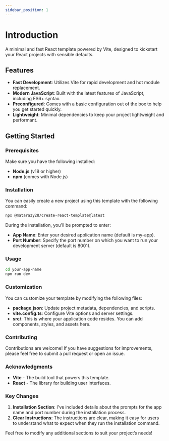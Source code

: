 ```yaml
---
sidebar_position: 1
---
```


# Introduction

A minimal and fast React template powered by Vite, designed to kickstart your React projects with sensible defaults.

## Features

- **Fast Development**: Utilizes Vite for rapid development and hot module replacement.
- **Modern JavaScript**: Built with the latest features of JavaScript, including ES6+ syntax.
- **Preconfigured**: Comes with a basic configuration out of the box to help you get started quickly.
- **Lightweight**: Minimal dependencies to keep your project lightweight and performant.

## Getting Started

### Prerequisites

Make sure you have the following installed:

- **Node.js** (v18 or higher)
- **npm** (comes with Node.js)

### Installation

You can easily create a new project using this template with the following command:

```bash
npx @matarazy28/create-react-template@latest

```

During the installation, you'll be prompted to enter:

- **App Name**: Enter your desired application name (default is my-app).
- **Port Number**: Specify the port number on which you want to run your development server (default is 8001).


### Usage

```bash
cd your-app-name
npm run dev
```


### Customization
You can customize your template by modifying the following files:

- **package.json**: Update project metadata, dependencies, and scripts.
- **vite.config.ts**: Configure Vite options and server settings.
- **src/**: This is where your application code resides. You can add components, styles, and assets here.

### Contributing
Contributions are welcome! If you have suggestions for improvements, please feel free to submit a pull request or open an issue.

### Acknowledgments
- **Vite** - The build tool that powers this template.
- **React** - The library for building user interfaces.

### Key Changes

1. **Installation Section**: I've included details about the prompts for the app name and port number during the installation process.
2. **Clear Instructions**: The instructions are clear, making it easy for users to understand what to expect when they run the installation command.

Feel free to modify any additional sections to suit your project’s needs!